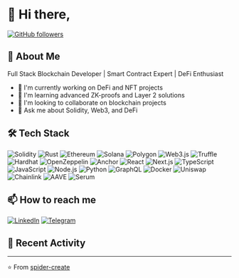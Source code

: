 # 👋 Hi there,

[![GitHub followers](https://img.shields.io/github/followers/spider-create?style=social)](https://github.com/spider-create)

## 🚀 About Me
Full Stack Blockchain Developer | Smart Contract Expert | DeFi Enthusiast

- 🔭 I'm currently working on DeFi and NFT projects
- 🌱 I'm learning advanced ZK-proofs and Layer 2 solutions
- 👯 I'm looking to collaborate on blockchain projects
- 💬 Ask me about Solidity, Web3, and DeFi

## 🛠️ Tech Stack

![Solidity](https://img.shields.io/badge/Solidity-363636?style=for-the-badge&logo=solidity&logoColor=white)
![Rust](https://img.shields.io/badge/Rust-000000?style=for-the-badge&logo=rust&logoColor=white)
![Ethereum](https://img.shields.io/badge/Ethereum-3C3C3D?style=for-the-badge&logo=ethereum&logoColor=white)
![Solana](https://img.shields.io/badge/Solana-9945FF?style=for-the-badge&logo=solana&logoColor=white)
![Polygon](https://img.shields.io/badge/Polygon-7B3FE4?style=for-the-badge&logo=polygon&logoColor=white)
![Web3.js](https://img.shields.io/badge/Web3.js-F16822?style=for-the-badge&logo=web3dotjs&logoColor=white)
![Truffle](https://img.shields.io/badge/Truffle-5E464D?style=for-the-badge&logo=truffle&logoColor=white)
![Hardhat](https://img.shields.io/badge/Hardhat-F0D847?style=for-the-badge&logo=hardhat&logoColor=black)
![OpenZeppelin](https://img.shields.io/badge/OpenZeppelin-4E5EE4?style=for-the-badge&logo=openzeppelin&logoColor=white)
![Anchor](https://img.shields.io/badge/Anchor-002FA7?style=for-the-badge&logo=anchor&logoColor=white)
![React](https://img.shields.io/badge/react-%2320232a.svg?style=for-the-badge&logo=react&logoColor=%2361DAFB)
![Next.js](https://img.shields.io/badge/Next.js-000000?style=for-the-badge&logo=next.js&logoColor=white)
![TypeScript](https://img.shields.io/badge/typescript-%23007ACC.svg?style=for-the-badge&logo=typescript&logoColor=white)
![JavaScript](https://img.shields.io/badge/javascript-%23323330.svg?style=for-the-badge&logo=javascript&logoColor=%23F7DF1E)
![Node.js](https://img.shields.io/badge/Node.js-43853D?style=for-the-badge&logo=node.js&logoColor=white)
![Python](https://img.shields.io/badge/python-3670A0?style=for-the-badge&logo=python&logoColor=ffdd54)
![GraphQL](https://img.shields.io/badge/GraphQL-E10098?style=for-the-badge&logo=graphql&logoColor=white)
![Docker](https://img.shields.io/badge/docker-%230db7ed.svg?style=for-the-badge&logo=docker&logoColor=white)
![Uniswap](https://img.shields.io/badge/Uniswap-FF007A?style=for-the-badge&logo=uniswap&logoColor=white)
![Chainlink](https://img.shields.io/badge/Chainlink-375BD2?style=for-the-badge&logo=chainlink&logoColor=white)
![AAVE](https://img.shields.io/badge/AAVE-B6509E?style=for-the-badge&logo=aave&logoColor=white)
![Serum](https://img.shields.io/badge/Serum-9945FF?style=for-the-badge&logo=serum&logoColor=white)

## 📫 How to reach me

[![LinkedIn](https://img.shields.io/badge/LinkedIn-%230077B5.svg?logo=linkedin&logoColor=white)](https://www.linkedin.com/in/prasit-nikolic-88b558343/)
[![Telegram](https://img.shields.io/badge/Telegram-2CA5E0?style=flat&logo=telegram&logoColor=white)](https://t.me/Tol_Jack)

## 🎯 Recent Activity

<!--START_SECTION:activity-->
<!--END_SECTION:activity-->

---
⭐️ From [spider-create](https://github.com/spider-create)
